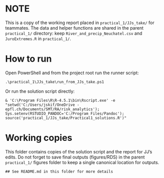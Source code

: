 # NOTE

This is a copy of the working report placed in `practical_1/JJs_take/`
for teammates. The data and helper functions are shared in the parent
`practical_1/` directory: keep `River_and_precip_Neuchatel.csv` and
`JuroExtremes.R` in `practical_1/`.

# How to run

Open PowerShell and from the project root run the runner script:

    .\practical_1\JJs_take\run_from_JJs_take.ps1

Or run the solution script directly:

    & 'C:\Program Files\R\R-4.5.1\bin\Rscript.exe' -e "setwd('C:/Users/jskif/OneDrive - epfl.ch/Documents/SMT/RA/risk_analytics'); Sys.setenv(RSTUDIO_PANDOC='C:/Program Files/Pandoc'); source('practical_1/JJs_take/Practical1_solutions.R')"

# Working copies

This folder contains copies of the solution script and the report for
JJ’s edits. Do not forget to save final outputs (figures/RDS) in the
parent `practical_1/` figures folder to keep a single canonical location
for outputs.

    ## See README.md in this folder for more details
